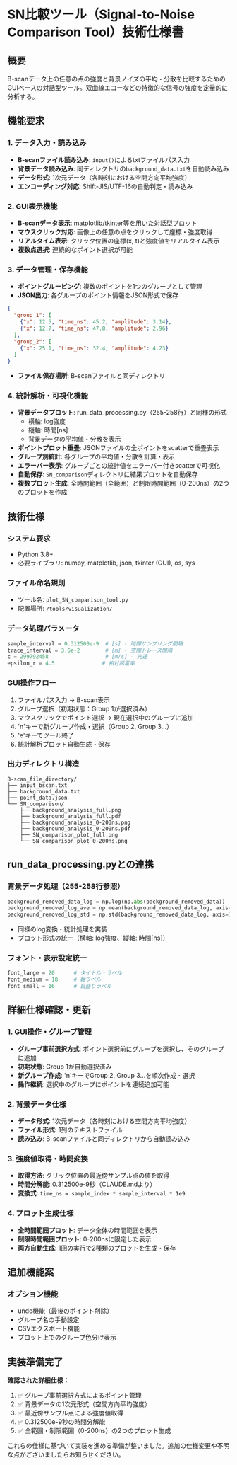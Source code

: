 # SN比較ツール（Signal-to-Noise Comparison Tool）技術仕様書

## 概要

B-scanデータ上の任意の点の強度と背景ノイズの平均・分散を比較するためのGUIベースの対話型ツール。双曲線エコーなどの特徴的な信号の強度を定量的に分析する。

## 機能要求

### 1. データ入力・読み込み
- **B-scanファイル読み込み**: `input()`によるtxtファイルパス入力
- **背景データ読み込み**: 同ディレクトリの`background_data.txt`を自動読み込み
- **データ形式**: 1次元データ（各時刻における空間方向平均強度）
- **エンコーディング対応**: Shift-JIS/UTF-16の自動判定・読み込み

### 2. GUI表示機能
- **B-scanデータ表示**: matplotlib/tkinter等を用いた対話型プロット
- **マウスクリック対応**: 画像上の任意の点をクリックして座標・強度取得
- **リアルタイム表示**: クリック位置の座標(x, t)と強度値をリアルタイム表示
- **複数点選択**: 連続的なポイント選択が可能

### 3. データ管理・保存機能
- **ポイントグルーピング**: 複数のポイントを1つのグループとして管理
- **JSON出力**: 各グループのポイント情報をJSON形式で保存
```json
{
  "group_1": [
    {"x": 12.5, "time_ns": 45.2, "amplitude": 3.14},
    {"x": 12.7, "time_ns": 47.8, "amplitude": 2.96}
  ],
  "group_2": [
    {"x": 25.1, "time_ns": 32.4, "amplitude": 4.23}
  ]
}
```
- **ファイル保存場所**: B-scanファイルと同ディレクトリ

### 4. 統計解析・可視化機能
- **背景データプロット**: run_data_processing.py（255-258行）と同様の形式
  - 横軸: log強度
  - 縦軸: 時間[ns]
  - 背景データの平均値・分散を表示
- **ポイントプロット重畳**: JSONファイルの全ポイントをscatterで重畳表示
- **グループ別統計**: 各グループの平均値・分散を計算・表示
- **エラーバー表示**: グループごとの統計値をエラーバー付きscatterで可視化
- **自動保存**: `SN_comparison`ディレクトリに結果プロットを自動保存
- **複数プロット生成**: 全時間範囲（全範囲）と制限時間範囲（0-200ns）の2つのプロットを作成

## 技術仕様

### システム要求
- Python 3.8+
- 必要ライブラリ: numpy, matplotlib, json, tkinter (GUI), os, sys

### ファイル命名規則
- ツール名: `plot_SN_comparison_tool.py`
- 配置場所: `/tools/visualization/`

### データ処理パラメータ
```python
sample_interval = 0.312500e-9  # [s] - 時間サンプリング間隔
trace_interval = 3.6e-2        # [m] - 空間トレース間隔
c = 299792458                  # [m/s] - 光速
epsilon_r = 4.5               # 相対誘電率
```

### GUI操作フロー
1. ファイルパス入力 → B-scan表示
2. グループ選択（初期状態：Group 1が選択済み）
3. マウスクリックでポイント選択 → 現在選択中のグループに追加
4. 'n'キーで新グループ作成・選択（Group 2, Group 3...）
5. 'e'キーでツール終了
6. 統計解析プロット自動生成・保存

### 出力ディレクトリ構造
```
B-scan_file_directory/
├── input_bscan.txt
├── background_data.txt
├── point_data.json
└── SN_comparison/
    ├── background_analysis_full.png
    ├── background_analysis_full.pdf
    ├── background_analysis_0-200ns.png
    ├── background_analysis_0-200ns.pdf
    ├── SN_comparison_plot_full.png
    └── SN_comparison_plot_0-200ns.png
```

## run_data_processing.pyとの連携

### 背景データ処理（255-258行参照）
```python
background_removed_data_log = np.log(np.abs(background_removed_data))
background_removed_log_ave = np.mean(background_removed_data_log, axis=1)
background_removed_log_std = np.std(background_removed_data_log, axis=1)
```
- 同様のlog変換・統計処理を実装
- プロット形式の統一（横軸: log強度、縦軸: 時間[ns]）

### フォント・表示設定統一
```python
font_large = 20      # タイトル・ラベル
font_medium = 18     # 軸ラベル
font_small = 16      # 目盛りラベル
```

## 詳細仕様確認・更新

### 1. GUI操作・グループ管理
- **グループ事前選択方式**: ポイント選択前にグループを選択し、そのグループに追加
- **初期状態**: Group 1が自動選択済み
- **新グループ作成**: 'n'キーでGroup 2, Group 3...を順次作成・選択
- **操作継続**: 選択中のグループにポイントを連続追加可能

### 2. 背景データ仕様
- **データ形式**: 1次元データ（各時刻における空間方向平均強度）
- **ファイル形式**: 1列のテキストファイル
- **読み込み**: B-scanファイルと同ディレクトリから自動読み込み

### 3. 強度値取得・時間変換
- **取得方法**: クリック位置の最近傍サンプル点の値を取得
- **時間分解能**: 0.312500e-9秒（CLAUDE.mdより）
- **変換式**: `time_ns = sample_index * sample_interval * 1e9`

### 4. プロット生成仕様
- **全時間範囲プロット**: データ全体の時間範囲を表示
- **制限時間範囲プロット**: 0-200nsに限定した表示
- **両方自動生成**: 1回の実行で2種類のプロットを生成・保存

## 追加機能案

### オプション機能
- undo機能（最後のポイント削除）
- グループ名の手動設定
- CSVエクスポート機能
- プロット上でのグループ色分け表示

## 実装準備完了

**確認された詳細仕様：**
1. ✅ グループ事前選択方式によるポイント管理
2. ✅ 背景データの1次元形式（空間方向平均強度）
3. ✅ 最近傍サンプル点による強度値取得
4. ✅ 0.312500e-9秒の時間分解能
5. ✅ 全範囲・制限範囲（0-200ns）の2つのプロット生成

これらの仕様に基づいて実装を進める準備が整いました。追加の仕様変更や不明な点がございましたらお知らせください。